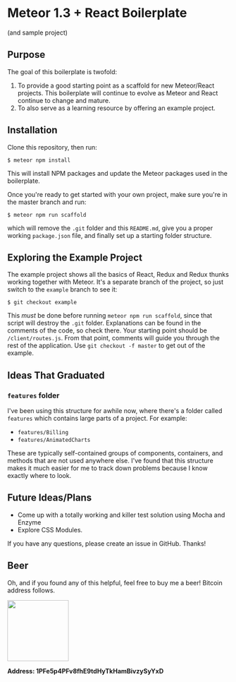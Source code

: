 # Meteor 1.3 + React Boilerplate

(and sample project)

## Purpose

The goal of this boilerplate is twofold:

1. To provide a good starting point as a scaffold for new Meteor/React projects. This boilerplate will continue to evolve as Meteor and React continue to change and mature.
2. To also serve as a learning resource by offering an example project.

## Installation

Clone this repository, then run:

    $ meteor npm install

This will install NPM packages and update the Meteor packages used in the boilerplate.

Once you're ready to get started with your own project, make sure you're in the master branch and run:

    $ meteor npm run scaffold

which will remove the `.git` folder and this `README.md`, give you a proper working `package.json` file, and finally set up a starting folder structure.

## Exploring the Example Project

The example project shows all the basics of React, Redux and Redux thunks working together with Meteor. It's a separate branch of the project, so just switch to the `example` branch to see it:

    $ git checkout example

This _must_ be done before running `meteor npm run scaffold`, since that script will destroy the `.git` folder. Explanations can be found in the comments of the code, so check there. Your starting point should be `/client/routes.js`. From that point, comments will guide you through the rest of the application. Use `git checkout -f master` to get out of the example.

## Ideas That Graduated
### `features` folder

I've been using this structure for awhile now, where there's a folder called `features` which contains large parts of a project. For example:

* `features/Billing`
* `features/AnimatedCharts`

These are typically self-contained groups of components, containers, and methods that are not used anywhere else. I've found that this structure makes it much easier for me to track down problems because I know exactly where to look.

## Future Ideas/Plans

* Come up with a totally working and killer test solution using Mocha and Enzyme
* Explore CSS Modules.

If you have any questions, please create an issue in GitHub. Thanks!

## Beer

Oh, and if you found any of this helpful, feel free to buy me a beer! Bitcoin address follows.

<img src="http://i.imgur.com/H68h2je.jpg" width="139" height="138">

**Address: 1PFe5p4PFv8fhE9tdHyTkHamBivzySyYxD**

